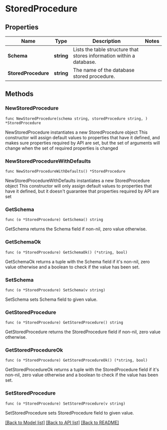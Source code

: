 # StoredProcedure

## Properties

Name | Type | Description | Notes
------------ | ------------- | ------------- | -------------
**Schema** | **string** | Lists the table structure that stores information within a database. | 
**StoredProcedure** | **string** | The name of the database stored procedure. | 

## Methods

### NewStoredProcedure

`func NewStoredProcedure(schema string, storedProcedure string, ) *StoredProcedure`

NewStoredProcedure instantiates a new StoredProcedure object
This constructor will assign default values to properties that have it defined,
and makes sure properties required by API are set, but the set of arguments
will change when the set of required properties is changed

### NewStoredProcedureWithDefaults

`func NewStoredProcedureWithDefaults() *StoredProcedure`

NewStoredProcedureWithDefaults instantiates a new StoredProcedure object
This constructor will only assign default values to properties that have it defined,
but it doesn't guarantee that properties required by API are set

### GetSchema

`func (o *StoredProcedure) GetSchema() string`

GetSchema returns the Schema field if non-nil, zero value otherwise.

### GetSchemaOk

`func (o *StoredProcedure) GetSchemaOk() (*string, bool)`

GetSchemaOk returns a tuple with the Schema field if it's non-nil, zero value otherwise
and a boolean to check if the value has been set.

### SetSchema

`func (o *StoredProcedure) SetSchema(v string)`

SetSchema sets Schema field to given value.


### GetStoredProcedure

`func (o *StoredProcedure) GetStoredProcedure() string`

GetStoredProcedure returns the StoredProcedure field if non-nil, zero value otherwise.

### GetStoredProcedureOk

`func (o *StoredProcedure) GetStoredProcedureOk() (*string, bool)`

GetStoredProcedureOk returns a tuple with the StoredProcedure field if it's non-nil, zero value otherwise
and a boolean to check if the value has been set.

### SetStoredProcedure

`func (o *StoredProcedure) SetStoredProcedure(v string)`

SetStoredProcedure sets StoredProcedure field to given value.



[[Back to Model list]](../README.md#documentation-for-models) [[Back to API list]](../README.md#documentation-for-api-endpoints) [[Back to README]](../README.md)



